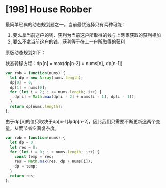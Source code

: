 # [198] House Robber

最简单经典的动态规划题之一。当前最优选择只有两种可能：

1. 要么拿当前这户的钱，获利为当前这户所取得的钱与上两家获取的获利相加
2. 要么不拿当前这户的钱，获利等于在上一户所取得的获利

原版动态规划如下：

状态转移方程：dp[n] = max(dp[n-2] + nums[n], dp[n-1])

```js
var rob = function(nums) {
  let dp = new Array(nums.length);
  dp[0] = 0;
  dp[1] = nums[0];
  for (let i = 2; i <= nums.length; i++) {
    dp[i] = Math.max(dp[i - 2] + nums[i - 1], dp[i - 1]);
  }
  return dp[nums.length];
};
```

由于dp[n]的值只取决于dp[n-1]与dp[n-2]，因此我们只需要不断更新这两个变量，从而节省空间复杂度。

```js
var rob = function(nums) {
  let dp = 0;
  let res = 0;
  for (let i = 0; i < nums.length; i++) {
    const temp = res;
    res = Math.max(res, dp + nums[i]);
    dp = temp;
  }
  return res;
};
```

